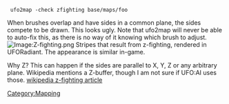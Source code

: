      ufo2map -check zfighting base/maps/foo

When brushes overlap and have sides in a common plane, the sides compete
to be drawn. This looks ugly. Note that ufo2map will never be able to
auto-fix this, as there is no way of it knowing which brush to adjust.
![Image:Z-fighting.png](Z-fighting.png "Image:Z-fighting.png")
Stripes that result from z-fighting, rendered in UFORadiant. The
appearance is similar in-game.

Why Z? This can happen if the sides are parallel to X, Y, Z or any
arbitrary plane. Wikipedia mentions a Z-buffer, though I am not sure if
UFO:AI uses those. [wikipedia z-fighting
article](http://en.wikipedia.org/wiki/Z-fighting)

[Category:Mapping](Category:Mapping "wikilink")